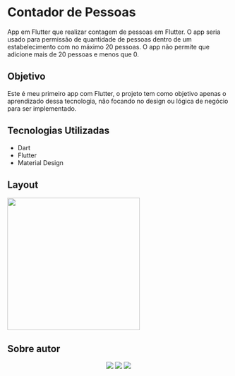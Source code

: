 # Contador de Pessoas

App em Flutter que realizar contagem de pessoas em Flutter. O app seria usado para permissão de quantidade de pessoas dentro de um estabelecimento com no máximo 20 pessoas. O app não permite que adicione mais de 20 pessoas e menos que 0.

## Objetivo
Este é meu primeiro app com Flutter, o projeto tem como objetivo apenas o aprendizado dessa tecnologia, não focando no design ou lógica de negócio para ser implementado.

## Tecnologias Utilizadas
- Dart
- Flutter
- Material Design

## Layout
<img src="https://user-images.githubusercontent.com/63206031/167034062-f2be4892-478b-4c97-8843-684ec271cc60.png" width=300px>

## Sobre autor

<div align="center"> 
  <a href="https://instagram.com/gabrielhcardoso_" target="_blank"><img src="https://img.shields.io/badge/-Instagram-%23E4405F?style=for-the-badge&logo=instagram&logoColor=white" target="_blank"></a>
  <a href = "mailto:gabrielcardsantos2016@gmail.com"><img src="https://img.shields.io/badge/-Gmail-%23333?style=for-the-badge&logo=gmail&logoColor=white" target="_blank"></a>
  <a href="https://www.linkedin.com/in/gabrielcardos0/" target="_blank"><img src="https://img.shields.io/badge/-LinkedIn-%230077B5?style=for-the-badge&logo=linkedin&logoColor=white" target="_blank"></a> 
 
</div>
